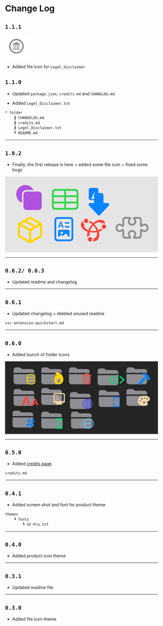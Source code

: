 # Change Log

## `1.1.1`

![Legal File](assets/Screenshot-7.png)

* Added file icon for `Legal_disclaimer`

## `1.1.0`

* Updated `package.json`, `credits.md` and `CHANGLOG.md`

* Added `Legel_Disclaimer.txt`

```txt
* folder
    ┣ CHANGELOG.md
    ┣ credits.md
    ┣ Legel_Disclaimer.txt
    ┗ README.md
```

---

## `1.0.2`

* Finally, the first release is here + added some file icon + fixed some bugs

![Icons preview](assets/Screenshot-5.png)

---

## `0.6.2/ 0.6.3`

* Updated readme and changelog

---

## `0.6.1`

* Updated changelog + deleted unused readme

```txt
vsc-extension-quickstart.md
```

---

## `0.6.0`

* Added bunch of folder icons

![folders icon preview](assets/Screenshot-2.png)

---

## `0.5.0`

* Added [credits page](credits.md)

```txt
credits.md
```

---

## `0.4.1`

* Added screen shot and font for product theme

```txt
themes
    ┗ fonts
        ┗ SF-Pro.ttf
```

---

## `0.4.0`

* Added product icon theme

---

## `0.3.1`

* Updated readme file

---

## `0.3.0`

* Added file icon theme
